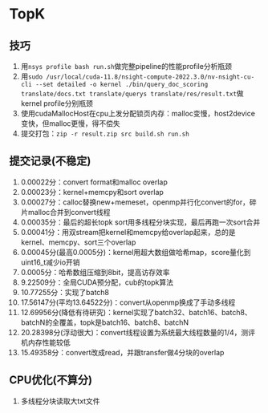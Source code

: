 # TopK

## 技巧
1. 用```nsys profile bash run.sh```做完整pipeline的性能profile分析瓶颈
2. 用```sudo /usr/local/cuda-11.8/nsight-compute-2022.3.0/nv-nsight-cu-cli --set detailed -o kernel ./bin/query_doc_scoring translate/docs.txt translate/querys translate/res/result.txt```做kernel profile分别瓶颈
3. 使用cudaMallocHost在cpu上发分配锁页内存：malloc变慢，host2device变快，但malloc更慢，得不偿失
4. 提交打包：```zip -r result.zip src build.sh run.sh```

## 提交记录(不稳定)
1. 0.00022分：convert format和malloc overlap
2. 0.00023分：kernel+memcpy和sort overlap
3. 0.00027分：calloc替换new+memeset，openmp并行化convert的for，碎片malloc合并到convert线程
4. 0.00035分：最后的超长topk sort用多线程分块实现，最后再跑一次sort合并
5. 0.00041分：用双stream把kernel和memcpy给overlap起来，总的是kernel、memcpy、sort三个overlap
6. 0.00045分(最高0.0005分)：kernel用超大数组做哈希map，score量化到uint16_t减少io开销
7. 0.0005分：哈希数组压缩到8bit，提高访存效率
8. 9.22509分：全局CUDA预分配，cub的topk算法
9. 10.77255分：实现了batch8
10. 17.56147分(平均13.64522分)：convert从openmp换成了手动多线程
11. 12.69956分(降低有待研究)：kernel实现了batch32、batch16、batch8、batchN的全覆盖，topk是batch16、batch8、batchN
12. 20.28398分(浮动很大)：convert线程设置为系统最大线程数量的1/4，测评机内存性能较低
13. 15.49358分：convert改成read，并跟transfer做4分块的overlap

## CPU优化(不算分)
1. 多线程分块读取大txt文件